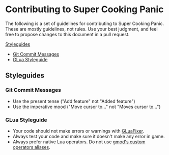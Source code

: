# Contributing to Super Cooking Panic

The following is a set of guidelines for contributing to Super Cooking Panic. These are mostly guidelines, not rules. Use your best judgment, and feel free to propose changes to this document in a pull request.

[Styleguides](#styleguides)
* [Git Commit Messages](#git-commit-messages)
* [GLua Styleguide](#glua-styleguide)

## Styleguides

### Git Commit Messages

* Use the present tense ("Add feature" not "Added feature")
* Use the imperative mood ("Move cursor to..." not "Moves cursor to...")

### GLua Styleguide

* Your code should not make errors or warnings with [GLuaFixer](https://github.com/FPtje/GLuaFixer).
* Always test your code and make sure it doesn't make any error in game.
* Always prefer native Lua operators. Do not use [gmod's custom operators aliases](https://wiki.facepunch.com/gmod/Specific_Operators).
